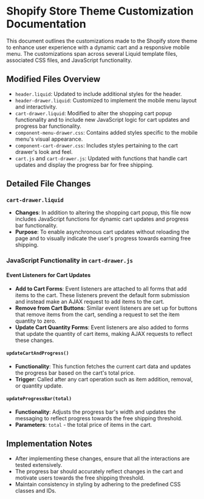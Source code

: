 # Shopify Store Theme Customization Documentation

This document outlines the customizations made to the Shopify store theme to enhance user experience with a dynamic cart and a responsive mobile menu. The customizations span across several Liquid template files, associated CSS files, and JavaScript functionality.

## Modified Files Overview

- `header.liquid`: Updated to include additional styles for the header.
- `header-drawer.liquid`: Customized to implement the mobile menu layout and interactivity.
- `cart-drawer.liquid`: Modified to alter the shopping cart popup functionality and to include new JavaScript logic for cart updates and progress bar functionality.
- `component-menu-drawer.css`: Contains added styles specific to the mobile menu's visual appearance.
- `component-cart-drawer.css`: Includes styles pertaining to the cart drawer's look and feel.
- `cart.js` and `cart-drawer.js`: Updated with functions that handle cart updates and display the progress bar for free shipping.

## Detailed File Changes

### `cart-drawer.liquid`

- **Changes**: In addition to altering the shopping cart popup, this file now includes JavaScript functions for dynamic cart updates and progress bar functionality.
- **Purpose**: To enable asynchronous cart updates without reloading the page and to visually indicate the user's progress towards earning free shipping.

### JavaScript Functionality in `cart-drawer.js`

#### Event Listeners for Cart Updates

- **Add to Cart Forms**: Event listeners are attached to all forms that add items to the cart. These listeners prevent the default form submission and instead make an AJAX request to add items to the cart.
- **Remove from Cart Buttons**: Similar event listeners are set up for buttons that remove items from the cart, sending a request to set the item quantity to zero.
- **Update Cart Quantity Forms**: Event listeners are also added to forms that update the quantity of cart items, making AJAX requests to reflect these changes.

#### `updateCartAndProgress()`

- **Functionality**: This function fetches the current cart data and updates the progress bar based on the cart's total price.
- **Trigger**: Called after any cart operation such as item addition, removal, or quantity update.

#### `updateProgressBar(total)`

- **Functionality**: Adjusts the progress bar's width and updates the messaging to reflect progress towards the free shipping threshold.
- **Parameters**: `total` - the total price of items in the cart.

## Implementation Notes

- After implementing these changes, ensure that all the interactions are tested extensively.
- The progress bar should accurately reflect changes in the cart and motivate users towards the free shipping threshold.
- Maintain consistency in styling by adhering to the predefined CSS classes and IDs.
